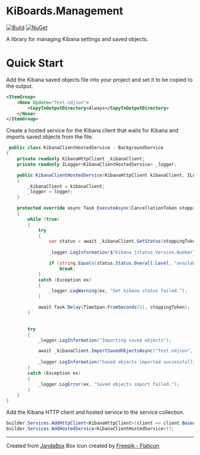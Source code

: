 # KiBoards.Management

[![Build](https://github.com/Jandini/KiBoards.Management/actions/workflows/build.yml/badge.svg)](https://github.com/Jandini/KiBoards.Management/actions/workflows/build.yml)
[![NuGet](https://github.com/Jandini/KiBoards.Management/actions/workflows/nuget.yml/badge.svg)](https://github.com/Jandini/KiBoards.Management/actions/workflows/nuget.yml)

A library for managing Kibana settings and saved objects.



# Quick Start



Add the Kibana saved objects file into your project and set it to be copied to the output.

```xml
<ItemGroup>
	<None Update="Test.ndjson">
		<CopyToOutputDirectory>Always</CopyToOutputDirectory>
	</None>
</ItemGroup>
```





Create a hosted service for the Kibana client that waits for Kibana and imports saved objects from the file.

```c#
 public class KibanaClientHostedService : BackgroundService
{
    private readonly KibanaHttpClient _kibanaClient;
    private readonly ILogger<KibanaClientHostedService> _logger;

    public KibanaClientHostedService(KibanaHttpClient kibanaClient, ILogger<KibanaClientHostedService> logger)
    {
        _kibanaClient = kibanaClient;
        _logger = logger;
    }

    protected override async Task ExecuteAsync(CancellationToken stoppingToken)
    {
        while (true)
        {
            try
            {
                var status = await _kibanaClient.GetStatus(stoppingToken);
                
                _logger.LogInformation($"Kibana {status.Version.Number} status is {status.Status.Overall.Level}: {status.Status.Overall.Summary}");

                if (string.Equals(status.Status.Overall.Level, "available", StringComparison.OrdinalIgnoreCase))
                    break;
            }
            catch (Exception ex)
            {
                _logger.LogWarning(ex, "Get kibana status failed.");
            }

            await Task.Delay(TimeSpan.FromSeconds(5), stoppingToken);
        }

        
        try
        {
            _logger.LogInformation("Importing saved objects");

            await _kibanaClient.ImportSavedObjectsAsync("Test.ndjson", stoppingToken);
            
            _logger.LogInformation("Saved objects imported successfully");
        }
        catch (Exception ex)
        {
            _logger.LogError(ex, "Saved objects import failed.");
        }
    }
}
```



Add the Kibana HTTP client and hosted service to the service collection.

```c#
builder.Services.AddHttpClient<KibanaHttpClient>(client => client.BaseAddress = new Uri("http://localhost:5601"));
builder.Services.AddHostedService<KibanaClientHostedService>();
```







---
Created from [JandaBox](https://github.com/Jandini/JandaBox)
Box icon created by [Freepik - Flaticon](https://www.flaticon.com/free-icons/box)
